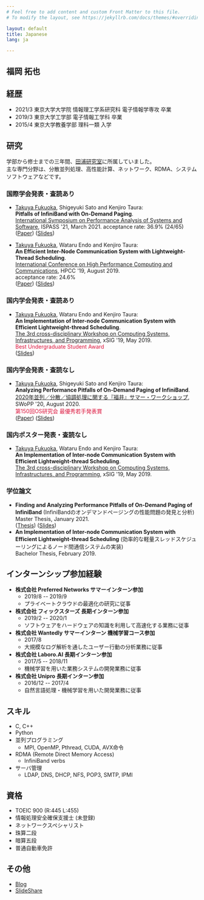 ```yaml
---
# Feel free to add content and custom Front Matter to this file.
# To modify the layout, see https://jekyllrb.com/docs/themes/#overriding-theme-defaults

layout: default
title: Japanese
lang: ja

---
```


## 福岡 拓也

## 経歴

- 2021/3 東京大学大学院 情報理工学系研究科 電子情報学専攻 卒業
- 2019/3 東京大学工学部 電子情報工学科 卒業
- 2015/4 東京大学教養学部 理科一類 入学

## 研究

学部から修士までの三年間、[田浦研究室](https://www.eidos.ic.i.u-tokyo.ac.jp/)に所属していました。  
主な専門分野は、分散並列処理、高性能計算、ネットワーク、RDMA、システムソフトウェアなどです。  

### 国際学会発表・査読あり

- <u>Takuya Fukuoka</u>, Shigeyuki Sato and Kenjiro Taura:  
  **Pitfalls of InfiniBand with On-Demand Paging**.  
  [International Symposium on Performance Analysis of Systems and Software](https://www.ispass.org/ispass2021/), ISPASS '21, March 2021.
  acceptance rate: 36.9% (24/65)  
  ([Paper](/pub/ISPASS21_paper.pdf)) ([Slides](/pub/ISPASS21_slides.pdf))  

- <u>Takuya Fukuoka</u>, Wataru Endo and Kenjiro Taura:  
  **An Efficient Inter-Node Communication System with Lightweight-Thread Scheduling**.  
  [International Conference on High Performance Computing and Communications](http://csee.hnu.edu.cn/hpcc2019/), HPCC '19, August 2019.  
  acceptance rate: 24.6%  
  ([Paper](/pub/HPCC19_paper.pdf)) ([Slides](/pub/HPCC19_slides.pdf))

### 国内学会発表・査読あり

- <u>Takuya Fukuoka</u>, Wataru Endo and Kenjiro Taura:  
  **An Implementation of Inter-node Communication System with Efficient Lightweight-thread Scheduling**.  
  [The 3rd cross-disciplinary Workshop on Computing Systems, Infrastructures, and Programming](http://xsig.ipsj.or.jp/2019/), xSIG '19, May 2019. <br>
  <font color="Crimson">Best Undergraduate Student Award</font>  
  ([Slides](/pub/xSIG19_slides.pdf))

### 国内学会発表・査読なし

- <u>Takuya Fukuoka</u>, Shigeyuki Sato and Kenjiro Taura:  
  **Analyzing Performance Pitfalls of On-Demand Paging of InfiniBand**.  
  [2020年並列／分散／協調処理に関する『福井』サマー・ワークショップ](https://sites.google.com/site/swoppweb/), SWoPP '20, August 2020. <br>
  <font color="Crimson">第150回OS研究会 最優秀若手発表賞</font>  
  ([Paper](http://id.nii.ac.jp/1001/00206246/)) ([Slides](/pub/SWoPP20_slides.pdf))

### 国内ポスター発表・査読なし

- <u>Takuya Fukuoka</u>, Wataru Endo and Kenjiro Taura:  
  **An Implementation of Inter-node Communication System with Efficient Lightweight-thread Scheduling**.  
  [The 3rd cross-disciplinary Workshop on Computing Systems, Infrastructures, and Programming](http://xsig.ipsj.or.jp/2019/), xSIG '19, May 2019.  

### 学位論文

- **Finding and Analyzing Performance Pitfalls of On-Demand Paging of InfiniBand** (InfiniBandのオンデマンドページングの性能問題の発見と分析)  
  Master Thesis, January 2021.  
  ([Thesis](/pub/master_thesis.pdf)) ([Slides](/pub/master_thesis_slides.pdf))  
- **An Implementation of Inter-node Communication System with Efficient Lightweight-thread Scheduling** (効率的な軽量スレッドスケジューリングによるノード間通信システムの実装)  
  Bachelor Thesis, February 2019.

## インターンシップ参加経験
- **株式会社 Preferred Networks サマーインターン参加** 
    - 2019/8 -- 2019/9
    - プライベートクラウドの最適化の研究に従事
- **株式会社 フィックスターズ 長期インターン参加**
    - 2019/2 -- 2020/1
    - ソフトウェアをハードウェアの知識を利用して高速化する業務に従事
- **株式会社 Wantedly サマーインターン 機械学習コース参加**
    - 2017/8
    - 大規模なログ解析を通したユーザー行動の分析業務に従事
- **株式会社 Laboro.AI 長期インターン参加**
    - 2017/5 -- 2018/11
    - 機械学習を用いた業務システムの開発業務に従事
- **株式会社 Unipro 長期インターン参加**
    - 2016/12 -- 2017/4
    - 自然言語処理・機械学習を用いた開発業務に従事

## スキル
- C, C++
- Python
- 並列プログラミング
    - MPI, OpenMP, Pthread, CUDA, AVX命令
- RDMA (Remote Direct Memory Access)
    - InfiniBand verbs
- サーバ管理
    - LDAP, DNS, DHCP, NFS, POP3, SMTP, IPMI

## 資格
- TOEIC 900 (R:445 L:455)
- 情報処理安全確保支援士 (未登録)
- ネットワークスペシャリスト
- 珠算二段
- 暗算五段
- 普通自動車免許

## その他
- [Blog](http://tkygtr6.hatenablog.com/)
- [SlideShare](https://www.slideshare.net/TakuyaFukuoka2/)

